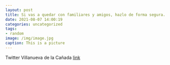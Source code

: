 ```yaml
---
layout: post
title: Si vas a quedar con familiares y amigos, hazlo de forma segura. 🙏 Protégete frente a la COVID19:😷 Mascarilla↔ Distancia🧴 Hi...
date: 2021-08-07 14:00:19
categories: uncategorized
tags:
- random
image: /img/image.jpg
caption: This is a picture
---
```

Twitter Villanueva de la Cañada [link](https://twitter.com/AytoVDLCanada/status/1423628558484787201)
